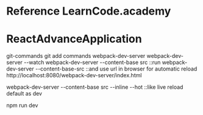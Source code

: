 # Reference LearnCode.academy
# ReactAdvanceApplication
git-commands
git add
commands
webpack-dev-server
webpack-dev-server --watch
webpack-dev-server --content-base src
::run
webpack-dev-server --content-base-src
::and use url in browser for automatic reload
http://localhost:8080/webpack-dev-server/index.html

webpack-dev-server --content-base src --inline --hot
::like live reload default as dev


npm run dev

